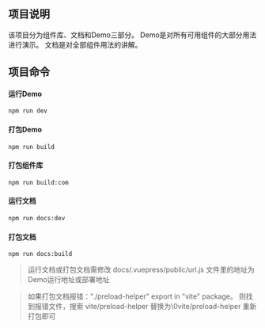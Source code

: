 ## 项目说明

该项目分为组件库、文档和Demo三部分。
Demo是对所有可用组件的大部分用法进行演示。
文档是对全部组件用法的讲解。

## 项目命令

#### 运行Demo

```text
npm run dev
```

#### 打包Demo

```text
npm run build
```

#### 打包组件库

```text
npm run build:com
```

#### 运行文档

```text
npm run docs:dev
```

#### 打包文档

```text
npm run docs:build
```

> 运行文档或打包文档需修改 docs/.vuepress/public/url.js 文件里的地址为Demo运行地址或部署地址

> 如果打包文档报错："./preload-helper" export in "vite" package。
则找到报错文件，搜索 vite/preload-helper 替换为\0vite/preload-helper 重新打包即可